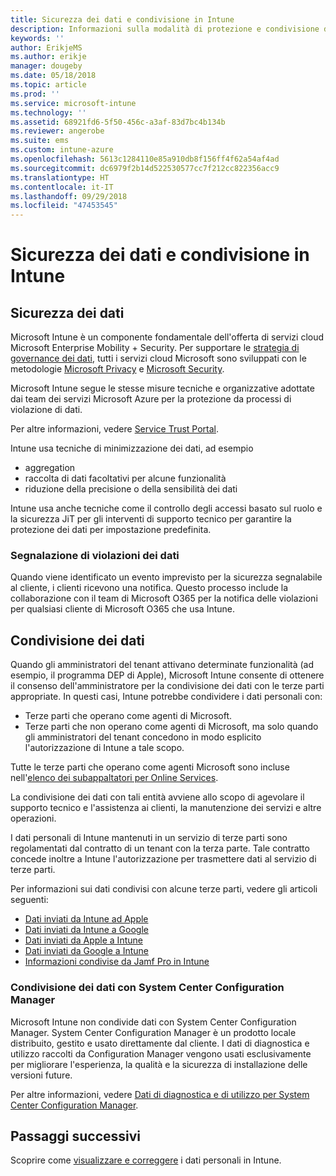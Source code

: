 ```yaml
---
title: Sicurezza dei dati e condivisione in Intune
description: Informazioni sulla modalità di protezione e condivisione dei dati personali in Intune.
keywords: ''
author: ErikjeMS
ms.author: erikje
manager: dougeby
ms.date: 05/18/2018
ms.topic: article
ms.prod: ''
ms.service: microsoft-intune
ms.technology: ''
ms.assetid: 68921fd6-5f50-456c-a3af-83d7bc4b134b
ms.reviewer: angerobe
ms.suite: ems
ms.custom: intune-azure
ms.openlocfilehash: 5613c1284110e85a910db8f156ff4f62a54af4ad
ms.sourcegitcommit: dc6979f2b14d522530577cc7f212cc822356acc9
ms.translationtype: HT
ms.contentlocale: it-IT
ms.lasthandoff: 09/29/2018
ms.locfileid: "47453545"
---
```

# <a name="data-security-and-sharing-in-intune"></a>Sicurezza dei dati e condivisione in Intune


## <a name="data-security"></a>Sicurezza dei dati

Microsoft Intune è un componente fondamentale dell'offerta di servizi cloud Microsoft Enterprise Mobility + Security. Per supportare le [strategia di governance dei dati](https://www.microsoft.com/en-us/TrustCenter/Security/default.aspx), tutti i servizi cloud Microsoft sono sviluppati con le metodologie [Microsoft Privacy](https://www.microsoft.com/en-us/trustcenter/privacy) e [Microsoft Security](https://www.microsoft.com/en-us/trustcenter/security/).  

Microsoft Intune segue le stesse misure tecniche e organizzative adottate dai team dei servizi Microsoft Azure per la protezione da processi di violazione di dati.

Per altre informazioni, vedere [Service Trust Portal](https://www.microsoft.com/en-us/TrustCenter/stp).

Intune usa tecniche di minimizzazione dei dati, ad esempio

- aggregation
- raccolta di dati facoltativi per alcune funzionalità
- riduzione della precisione o della sensibilità dei dati

Intune usa anche tecniche come il controllo degli accessi basato sul ruolo e la sicurezza JiT per gli interventi di supporto tecnico per garantire la protezione dei dati per impostazione predefinita. 

### <a name="data-breach-reporting"></a>Segnalazione di violazioni dei dati

Quando viene identificato un evento imprevisto per la sicurezza segnalabile al cliente, i clienti ricevono una notifica. Questo processo include la collaborazione con il team di Microsoft O365 per la notifica delle violazioni per qualsiasi cliente di Microsoft O365 che usa Intune.

## <a name="data-sharing"></a>Condivisione dei dati

Quando gli amministratori del tenant attivano determinate funzionalità (ad esempio, il programma DEP di Apple), Microsoft Intune consente di ottenere il consenso dell'amministratore per la condivisione dei dati con le terze parti appropriate. In questi casi, Intune potrebbe condividere i dati personali con:

- Terze parti che operano come agenti di Microsoft.
- Terze parti che non operano come agenti di Microsoft, ma solo quando gli amministratori del tenant concedono in modo esplicito l'autorizzazione di Intune a tale scopo.

Tutte le terze parti che operano come agenti Microsoft sono incluse nell'[elenco dei subappaltatori per Online Services](https://aka.ms/Online_Serv_Subcontractor_List).

La condivisione dei dati con tali entità avviene allo scopo di agevolare il supporto tecnico e l'assistenza ai clienti, la manutenzione dei servizi e altre operazioni.

I dati personali di Intune mantenuti in un servizio di terze parti sono regolamentati dal contratto di un tenant con la terza parte. Tale contratto concede inoltre a Intune l'autorizzazione per trasmettere dati al servizio di terze parti.  

Per informazioni sui dati condivisi con alcune terze parti, vedere gli articoli seguenti:
- [Dati inviati da Intune ad Apple](data-intune-sends-to-apple.md)
- [Dati inviati da Intune a Google](data-intune-sends-to-google.md)
- [Dati inviati da Apple a Intune](data-apple-sends-to-intune.md)
- [Dati inviati da Google a Intune](data-google-sends-to-intune.md)
- [Informazioni condivise da Jamf Pro in Intune](conditional-access-integrate-jamf.md#information-shared-from-jamf-pro-to-intune)

### <a name="system-center-configuration-manager-data-sharing"></a>Condivisione dei dati con System Center Configuration Manager

Microsoft Intune non condivide dati con System Center Configuration Manager. System Center Configuration Manager è un prodotto locale distribuito, gestito e usato direttamente dal cliente. I dati di diagnostica e utilizzo raccolti da Configuration Manager vengono usati esclusivamente per migliorare l'esperienza, la qualità e la sicurezza di installazione delle versioni future.

Per altre informazioni, vedere [Dati di diagnostica e di utilizzo per System Center Configuration Manager](https://docs.microsoft.com/en-us/sccm/core/plan-design/diagnostics/diagnostics-and-usage-data.md). 


## <a name="next-steps"></a>Passaggi successivi

Scoprire come [visualizzare e correggere](privacy-data-view-correct.md) i dati personali in Intune.
